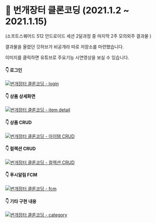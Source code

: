 # 📲 번개장터 클론코딩 (2021.1.2 ~ 2021.1.15)

(소프트스퀘어드 512 안드로이드 세션 2달과정 중 마지막 2주 모의외주 결과물 )

결과물을 올렸던 깃허브가 비공개라 따로 저장소를 마련했습니다.

이미지를 클릭하면 유튜브로 주요기능 시연영상을 보실 수 있습니다.


#### 👇 로그인 
[![번개장터 클론코딩 - login](http://img.youtube.com/vi/YF236i5ChVE/0.jpg)](https://youtu.be/YF236i5ChVE?t=0s)  <br>

#### 👇 상품 상세화면 
[![번개장터 클론코딩 - item detail](http://img.youtube.com/vi/t8Xk6VCLYzY/0.jpg)](https://youtu.be/t8Xk6VCLYzY?t=0s) <br>

#### 👇 상품 CRUD 
[![번개장터 클론코딩 - 아이템 CRUD](http://img.youtube.com/vi/B6arH4j9KTc/0.jpg)](https://youtu.be/B6arH4j9KTc?t=0s) <br>

#### 👇 컬렉션 CRUD 
[![번개장터 클론코딩 - 컬렉션 CRUD](http://img.youtube.com/vi/-w2VPXzzvXc/0.jpg)](https://youtu.be/-w2VPXzzvXc?t=0s) <br>

#### 👇 푸시알림 FCM 
[![번개장터 클론코딩 - fcm](http://img.youtube.com/vi/jfdfgvoXm8k/0.jpg)](https://youtu.be/jfdfgvoXm8k?t=0s) <br>

#### 👇 기타 구현 내용
[![번개장터 클론코딩 - category](http://img.youtube.com/vi/VU035g5Zl7U/0.jpg)](https://youtu.be/VU035g5Zl7U?t=0s) <br>

